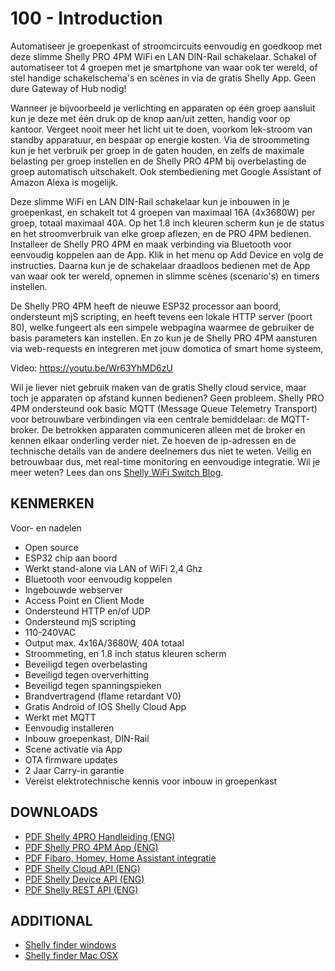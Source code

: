 # 100 - Introduction

Automatiseer je groepenkast of stroomcircuits eenvoudig en goedkoop met deze slimme Shelly PRO 4PM WiFi en LAN DIN-Rail schakelaar. Schakel of automatiseer tot 4 groepen met je smartphone van waar ook ter wereld, of stel handige schakelschema's en scènes in via de gratis Shelly App. Geen dure Gateway of Hub nodig!

Wanneer je bijvoorbeeld je verlichting en apparaten op één groep aansluit kun je deze met één druk op de knop aan/uit zetten, handig voor op kantoor. Vergeet nooit meer het licht uit te doen, voorkom lek-stroom van standby apparatuur, en bespaar op energie kosten. Via de stroommeting kun je het verbruik per groep in de gaten houden, en zelfs de maximale belasting per groep instellen en de Shelly PRO 4PM bij overbelasting de groep automatisch uitschakelt. Ook stembediening met Google Assistant of Amazon Alexa is mogelijk.

Deze slimme WiFi en LAN DIN-Rail schakelaar kun je inbouwen in je groepenkast, en schakelt tot 4 groepen van maximaal 16A (4x3680W) per groep, totaal maximaal 40A. Op het 1.8 inch kleuren scherm kun je de status en het stroomverbruik van elke groep aflezen, en de PRO 4PM bedienen. Installeer de Shelly PRO 4PM en maak verbinding via Bluetooth voor eenvoudig koppelen aan de App. Klik in het menu op Add Device en volg de instructies. Daarna kun je de schakelaar draadloos bedienen met de App van waar ook ter wereld, opnemen in slimme scènes (scenario's) en timers instellen.

De Shelly PRO 4PM heeft de nieuwe ESP32 processor aan boord, ondersteunt mjS scripting, en heeft tevens een lokale HTTP server (poort 80), welke fungeert als een simpele webpagina waarmee de gebruiker de basis parameters kan instellen. En zo kun je de Shelly PRO 4PM aansturen via web-requests en integreren met jouw domotica of smart home systeem,

Video: https://youtu.be/Wr63YhMD6zU

Wil je liever niet gebruik maken van de gratis Shelly cloud service, maar toch je apparaten op afstand kunnen bedienen? Geen probleem. Shelly PRO 4PM ondersteund ook basic MQTT (Message Queue Telemetry Transport) voor betrouwbare verbindingen via een centrale bemiddelaar: de MQTT-broker. De betrokken apparaten communiceren alleen met de broker en kennen elkaar onderling verder niet. Ze hoeven de ip-adressen en de technische details van de andere deelnemers dus niet te weten. Veilig en betrouwbaar dus, met real-time monitoring en eenvoudige integratie. Wil je meer weten? Lees dan ons [Shelly WiFi Switch Blog](https://www.home2link.nl/blogs/home2link-smart-home-blog/shelly-wifi-switch/).


## KENMERKEN

Voor- en nadelen

-	Open source
-	ESP32 chip aan boord
-	Werkt stand-alone via LAN of WiFi 2,4 Ghz
-	Bluetooth voor eenvoudig koppelen
-	Ingebouwde webserver
-	Access Point en Client Mode
-	Ondersteund HTTP en/of UDP
-	Ondersteund mjS scripting
-	110-240VAC
-	Output max. 4x16A/3680W, 40A totaal
-	Stroommeting, en 1.8 inch status kleuren scherm
-	Beveiligd tegen overbelasting
-	Beveiligd tegen oververhitting
-	Beveiligd tegen spanningspieken
-	Brandvertragend (flame retardant V0)
-	Gratis Android of IOS Shelly Cloud App
-	Werkt met MQTT
-	Eenvoudig installeren
-	Inbouw groepenkast, DIN-Rail
-	Scene activatie via App
-	OTA firmware updates
-	2 Jaar Carry-in garantie
-	Vereist elektrotechnische kennis voor inbouw in groepenkast
 

## DOWNLOADS

- [PDF	Shelly 4PRO Handleiding (ENG)](https://media.home2link.nl/Shelly/Shelly_PRO_4PM/shelly_pro_4pm_multi_language.pdf)
- [PDF	Shelly PRO 4PM App (ENG)]()
- [PDF	Fibaro, Homey, Home Assistant integratie]()
- [PDF	Shelly Cloud API (ENG)]()
- [PDF	Shelly Device API (ENG)]()
- [PDF	Shelly REST API (ENG)]()

## ADDITIONAL

- [Shelly finder windows](https://shelly.cloud/documents/device_finders/ShellyFinderWindows.zip)
- [Shelly finder Mac OSX](https://shelly.cloud/documents/device_finders/ShellyFinderOSX.zip)
